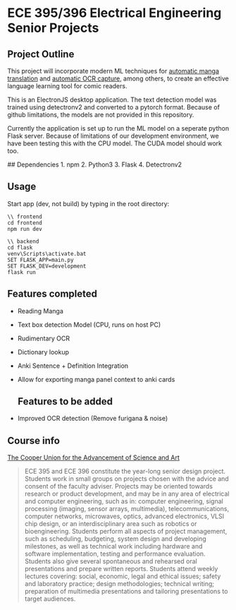 # ECE 395/396 Electrical Engineering Senior Projects

## Project Outline
This project will incorporate modern ML techniques for [automatic manga translation](https://arxiv.org/abs/2012.14271) and [automatic OCR capture](https://arxiv.org/abs/1803.08670), among others, to create an effective language learning tool for comic readers. 

This is an ElectronJS desktop application. 
The text detection model was trained using detectronv2 and converted to a pytorch format. 
Because of github limitations, the models are not provided in this repository.

<Reminder to include seperate file hosting link to BOTH GPU and CPU detection models>

Currently the application is set up to run the ML model on a seperate python Flask server.
Because of limitations of our development environment, we have been testing this with the CPU model. The CUDA model should work too.

<Include pictures here>
## Dependencies
1. npm
2. Python3
3. Flask
4. Detectronv2

## Usage
Start app (dev, not build) by typing in the root directory:
```
\\ frontend
cd frontend
npm run dev

\\ backend
cd flask
venv\Scripts\activate.bat
SET FLASK_APP=main.py
SET FLASK_DEV=development
flask run
```

 ## Features completed
- Reading Manga
- Text box detection Model (CPU, runs on host PC)
- Rudimentary OCR
- Dictionary lookup
- Anki Sentence + Definition Integration
- Allow for exporting manga panel context to anki cards

  ## Features to be added
- Improved OCR detection (Remove furigana & noise)

## Course info
[The Cooper Union for the Advancement of Science and Art](https://cooper.edu/engineering/courses/electrical-and-computer-engineering-undergraduate/ece-395)
> ECE 395 and ECE 396 constitute the year-long senior design project. Students work in small groups on projects chosen with the advice and consent of the faculty adviser. Projects may be oriented towards research or product development, and may be in any area of electrical and computer engineering, such as in: computer engineering, signal processing (imaging, sensor arrays, multimedia), telecommunications, computer networks, microwaves, optics, advanced electronics, VLSI chip design, or an interdisciplinary area such as robotics or bioengineering. Students perform all aspects of project management, such as scheduling, budgeting, system design and developing milestones, as well as technical work including hardware and software implementation, testing and performance evaluation. Students also give several spontaneous and rehearsed oral presentations and prepare written reports. Students attend weekly lectures covering: social, economic, legal and ethical issues; safety and laboratory practice; design methodologies; technical writing; preparation of multimedia presentations and tailoring presentations to target audiences.
